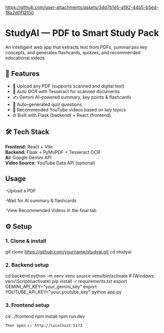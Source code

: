 https://github.com/user-attachments/assets/34d7b1e5-a192-44b5-b5ed-18a2d0f12150

# StudyAI — PDF to Smart Study Pack

An intelligent web app that extracts text from PDFs, summarizes key concepts, and generates flashcards, quizzes, and recommended educational videos.

## 🚀 Features
- 📄 Upload any PDF (supports scanned and digital text)
- 🧩 Auto OCR with Tesseract for scanned documents
- ✍️ Gemini AI–powered summary, key points & flashcards
- 🧠 Auto–generated quiz questions
- 🎥 Recommended YouTube videos based on key topics
- 🌐 Built with Flask (backend) + React (frontend)

## 🛠️ Tech Stack
**Frontend:** React + Vite  
**Backend:** Flask + PyMuPDF + Tesseract OCR  
**AI:** Google Gemini API  
**Video Source:** YouTube Data API (optional)  
## Usage

-Upload a PDF

-Wait for AI summary & flashcards

-View Recommended Videos in the final tab
## ⚙️ Setup

### 1. Clone & install
git clone https://github.com/yourname/studyai.git
cd studyai

### 2. Backend setup
cd backend
python -m venv venv
source venv/bin/activate  # (Windows: venv\Scripts\activate)
pip install -r requirements.txt
export GEMINI_API_KEY="your_gemini_key"
export YOUTUBE_API_KEY="your_youtube_key"
python app.py

### 3. Frontend setup
cd ../frontend
npm install
npm run dev
```bash
Then open 👉 http://localhost:5173
